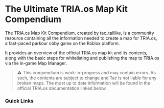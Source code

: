 # The Ultimate TRIA.os Map Kit Compendium

The TRIA.os Map Kit Compendium, created by tac_taillike, is a community resource containing all the information needed to create a map for TRIA.os, a fast-paced parkour obby game on the Roblox platform. 

It provides an overview of the official TRIA.os map kit and its contents, along with the basic steps for whitelisting and publishing the map to TRIA.os via the in-game Map Manager.

> ⚠️ This compendium is work-in-progress and may contain errors. As such, the contents are subject to change and Tac is not liable for any broken maps. The most up to date information will be found in the official TRIA.os documentation linked below.

### Quick Links

